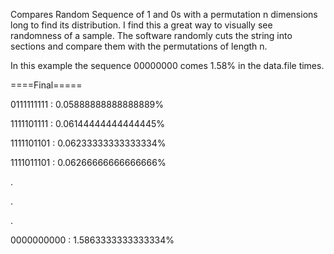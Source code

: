 Compares Random Sequence of 1 and 0s with a permutation n dimensions long to find its distribution.
I find this a great way to visually see randomness of a sample. The software randomly cuts the string into sections and compare them with the permutations of length n. 

In this example the sequence 00000000 comes 1.58% in the data.file times. 

====Final=====

0111111111 : 0.05888888888888889%

1111101111 : 0.06144444444444445%

1111101101 : 0.06233333333333334%

1111011101 : 0.06266666666666666%

.

.

.


0000000000 : 1.5863333333333334%

